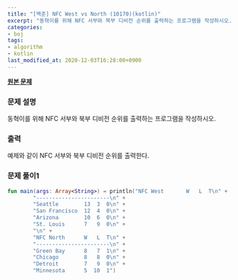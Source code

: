 ```yaml
---
title: "[백준] NFC West vs North (10170)(kotlin)"
excerpt: "동혁이를 위해 NFC 서부와 북부 디비전 순위를 출력하는 프로그램을 작성하시오."
categories:
- boj
tags:
- algorithm
- kotlin
last_modified_at: 2020-12-03T16:28:00+0900
---
```



**[원본 문제](https://www.acmicpc.net/problem/10170)**

### 문제 설명

동혁이를 위해 NFC 서부와 북부 디비전 순위를 출력하는 프로그램을 작성하시오.

### 출력

예제와 같이 NFC 서부와 북부 디비전 순위를 출력한다.

### 문제 풀이1 
```kotlin
fun main(args: Array<String>) = println("NFC West       W   L  T\n" +
        "-----------------------\n" +
        "Seattle        13  3  0\n" +
        "San Francisco  12  4  0\n" +
        "Arizona        10  6  0\n" +
        "St. Louis      7   9  0\n" +
        "\n" +
        "NFC North      W   L  T\n" +
        "-----------------------\n" +
        "Green Bay      8   7  1\n" +
        "Chicago        8   8  0\n" +
        "Detroit        7   9  0\n" +
        "Minnesota      5  10  1")
```